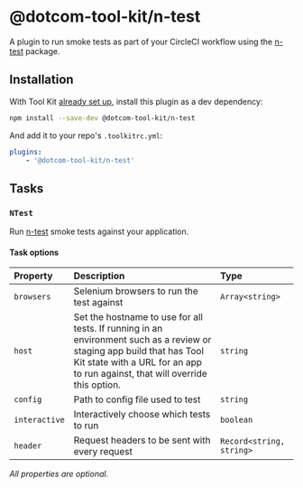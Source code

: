 # @dotcom-tool-kit/n-test

A plugin to run smoke tests as part of your CircleCI workflow using the [n-test](https://github.com/Financial-Times/n-test) package.

## Installation

With Tool Kit [already set up](https://github.com/financial-times/dotcom-tool-kit#installing-and-using-tool-kit), install this plugin as a dev dependency:

```sh
npm install --save-dev @dotcom-tool-kit/n-test
```

And add it to your repo's `.toolkitrc.yml`:

```yaml
plugins:
    - '@dotcom-tool-kit/n-test'
```

<!-- begin autogenerated docs -->
## Tasks

### `NTest`

Run [n-test](https://github.com/financial-times/n-test) smoke tests against your application.
#### Task options

| Property      | Description                                                                                                                                                                                             | Type                     |
| :------------ | :------------------------------------------------------------------------------------------------------------------------------------------------------------------------------------------------------ | :----------------------- |
| `browsers`    | Selenium browsers to run the test against                                                                                                                                                               | `Array<string>`          |
| `host`        | Set the hostname to use for all tests. If running in an environment such as a review or staging app build that has Tool Kit state with a URL for an app to run against, that will override this option. | `string`                 |
| `config`      | Path to config file used to test                                                                                                                                                                        | `string`                 |
| `interactive` | Interactively choose which tests to run                                                                                                                                                                 | `boolean`                |
| `header`      | Request headers to be sent with every request                                                                                                                                                           | `Record<string, string>` |

_All properties are optional._
<!-- end autogenerated docs -->
